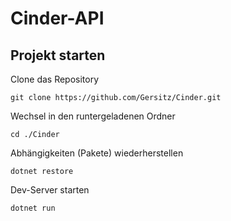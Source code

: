 ﻿# Cinder-API

## Projekt starten

Clone das Repository

```shell
git clone https://github.com/Gersitz/Cinder.git
```

Wechsel in den runtergeladenen Ordner

```shell
cd ./Cinder
```

Abhängigkeiten (Pakete) wiederherstellen

```shell
dotnet restore
```

Dev-Server starten

```shell
dotnet run
```